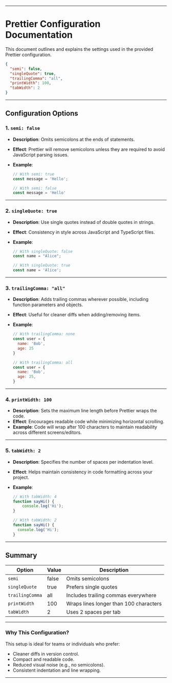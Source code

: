 
---

# Prettier Configuration Documentation

This document outlines and explains the settings used in the provided Prettier configuration.

```json
{
  "semi": false,
  "singleQuote": true,
  "trailingComma": "all",
  "printWidth": 100,
  "tabWidth": 2
}
```

---

## Configuration Options

### 1. `semi: false`

* **Description**: Omits semicolons at the ends of statements.
* **Effect**: Prettier will remove semicolons unless they are required to avoid JavaScript parsing issues.
* **Example**:

  ```js
  // With semi: true
  const message = 'Hello';

  // With semi: false
  const message = 'Hello'
  ```

---

### 2. `singleQuote: true`

* **Description**: Use single quotes instead of double quotes in strings.
* **Effect**: Consistency in style across JavaScript and TypeScript files.
* **Example**:

  ```js
  // With singleQuote: false
  const name = "Alice";

  // With singleQuote: true
  const name = 'Alice';
  ```

---

### 3. `trailingComma: "all"`

* **Description**: Adds trailing commas wherever possible, including function parameters and objects.
* **Effect**: Useful for cleaner diffs when adding/removing items.
* **Example**:

  ```js
  // With trailingComma: none
  const user = {
    name: 'Bob',
    age: 25
  }

  // With trailingComma: all
  const user = {
    name: 'Bob',
    age: 25,
  }
  ```

---

### 4. `printWidth: 100`

* **Description**: Sets the maximum line length before Prettier wraps the code.
* **Effect**: Encourages readable code while minimizing horizontal scrolling.
* **Example**:
  Code will wrap after 100 characters to maintain readability across different screens/editors.

---

### 5. `tabWidth: 2`

* **Description**: Specifies the number of spaces per indentation level.
* **Effect**: Helps maintain consistency in code formatting across your project.
* **Example**:

  ```js
  // With tabWidth: 4
  function sayHi() {
      console.log('Hi');
  }

  // With tabWidth: 2
  function sayHi() {
    console.log('Hi');
  }
  ```

---

## Summary

| Option          | Value | Description                            |
| --------------- | ----- | -------------------------------------- |
| `semi`          | false | Omits semicolons                       |
| `singleQuote`   | true  | Prefers single quotes                  |
| `trailingComma` | all   | Includes trailing commas everywhere    |
| `printWidth`    | 100   | Wraps lines longer than 100 characters |
| `tabWidth`      | 2     | Uses 2 spaces per tab                  |

---

### Why This Configuration?

This setup is ideal for teams or individuals who prefer:

* Cleaner diffs in version control.
* Compact and readable code.
* Reduced visual noise (e.g., no semicolons).
* Consistent indentation and line wrapping.

---
